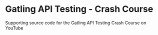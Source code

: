 Gatling API Testing - Crash Course
============================================

Supporting source code for the Gatling API Testing Crash Course on YouTube
